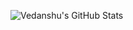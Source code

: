 ![Vedanshu's GitHub Stats](https://github-readme-stats.vercel.app/api?username=Vedanshu7&show_icons=true&title_color=000&icon_color=79ff97&text_color=9f9f9f&bg_color=151515)
